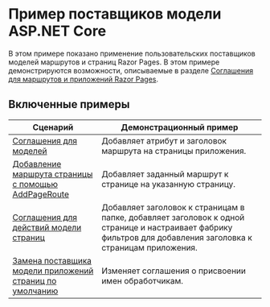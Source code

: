 # <a name="aspnet-core-model-providers-sample"></a>Пример поставщиков модели ASP.NET Core

В этом примере показано применение пользовательских поставщиков моделей маршрутов и страниц Razor Pages. В этом примере демонстрируются возможности, описываемые в разделе [Соглашения для маршрутов и приложений Razor Pages](https://docs.microsoft.com/aspnet/core/mvc/razor-pages/razor-pages-convention-features).

## <a name="examples-in-this-sample"></a>Включенные примеры

| Сценарий | Демонстрационный пример |
| -------- | ----------- |
| [Соглашения для моделей](https://docs.microsoft.com/aspnet/core/mvc/razor-pages/razor-pages-convention-features#model-conventions) | Добавляет атрибут и заголовок маршрута на страницы приложения. |
| [Добавление маршрута страницы с помощью AddPageRoute](https://docs.microsoft.com/aspnet/core/mvc/razor-pages/razor-pages-convention-features#configure-a-page-route) | Добавляет заданный маршрут к странице на указанную страницу. |
| [Соглашения для действий модели страниц](https://docs.microsoft.com/aspnet/core/mvc/razor-pages/razor-pages-convention-features#page-model-action-conventions) | Добавляет заголовок к страницам в папке, добавляет заголовок к одной странице и настраивает фабрику фильтров для добавления заголовка к страницам приложения. |
| [Замена поставщика модели приложений страниц по умолчанию](https://docs.microsoft.com/aspnet/core/mvc/razor-pages/razor-pages-convention-features#replace-the-default-page-app-model-provider) | Изменяет соглашения о присвоении имен обработчикам. |

